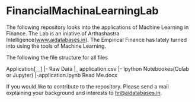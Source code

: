 # FinancialMachinaLearningLab

The following repository looks into the applications of Machine Learning in Finance. The Lab is an iniative of Arthashastra Intelligence(www.aidatabases.in). The Empirical Finance has lately turned into using the tools of Machine Learning. 

The following the file structure for all files

Application[__]
|- Raw Data
  |_ application.csv
|- Ipython Notebookes(Colab or Jupyter)
  |-application.ipynb
Read Me.docx










If you would like to contribute to the repository. Please send a mail explaining your background and interests to hr@aidatabases.in. 
